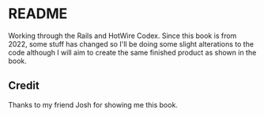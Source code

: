 # README

Working through the Rails and HotWire Codex. Since this book is from 2022, some stuff has changed so I'll be doing some slight alterations to the code although I will aim to create the same finished product as shown in the book.


## Credit
Thanks to my friend Josh for showing me this book.